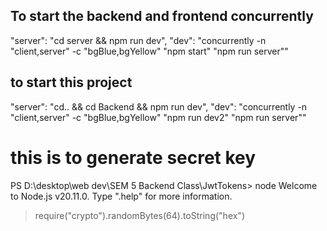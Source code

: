 ## To start the backend and frontend concurrently
"server": "cd server && npm run dev",
"dev": "concurrently -n \"client,server\" -c \"bgBlue,bgYellow\" \"npm start\" \"npm run server\""

## to start this project
"server": "cd.. && cd Backend && npm run dev",
"dev": "concurrently -n \"client,server\" -c \"bgBlue,bgYellow\" \"npm run dev2\" \"npm run server\""

# this is to generate secret key
PS D:\desktop\web dev\SEM 5 Backend Class\JwtTokens> node
Welcome to Node.js v20.11.0.
Type ".help" for more information.
> require("crypto").randomBytes(64).toString("hex")